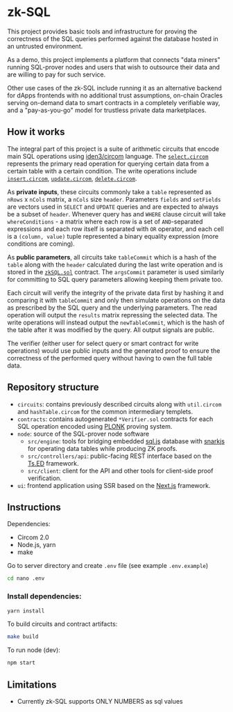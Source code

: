 # zk-SQL
This project provides basic tools and infrastructure for proving the correctness of the SQL queries performed against the database hosted in an untrusted environment.

As a demo, this project implements a platform that connects "data miners" running SQL-prover nodes and users that wish to outsource their data and are willing to pay for such service.

Other use cases of the zk-SQL include running it as an alternative backend for dApps frontends with no additional trust assumptions, on-chain Oracles serving on-demand data to smart contracts in a completely verifiable way, and a "pay-as-you-go" model for trustless private data marketplaces.

## How it works
The integral part of this project is a suite of arithmetic circuits that encode main SQL operations using [iden3/circom](https://github.com/iden3/circom) language. The [`select.circom`](https://github.com/timoth-y/zk-SQL/blob/main/server/circuits/select.circom) represents the primary read operation for querying certain data from a certain table with a certain condition. The write operations include [`insert.circom`](https://github.com/timoth-y/zk-SQL/blob/main/server/circuits/insert.circom), [`update.circom`](https://github.com/timoth-y/zk-SQL/blob/main/server/circuits/update.circom), [`delete.circom`](https://github.com/timoth-y/zk-SQL/blob/main/server/circuits/delete.circom).

As **private inputs**, these circuits commonly take a `table` represented as `nRows` x `nCols` matrix, a `nCols` size `header`. Parameters `fields` and `setFields` are vectors used in `SELECT` and `UPDATE` queries and are expected to always be a subset of `header`. Whenever query has and `WHERE` clause circuit will take `whereConditions` - a matrix where each row is a set of `AND`-separated expressions and each row itself is separated with `OR` operator, and each cell is a `(column, value)` tuple represented a binary equality expression (more conditions are coming).

As **public parameters**, all circuits take `tableCommit` which is a hash of the `table` along with the `header` calculated during the last write operation and is stored in the [`zkSQL.sol`](https://github.com/timoth-y/zk-SQL/blob/main/server/contracts/zkSQL.sol) contract. The `argsCommit` parameter is used similarly for committing to SQL query parameters allowing keeping them private too.

Each circuit will verify the integrity of the private data first by hashing it and comparing it with `tableCommit` and only then simulate operations on the data as prescribed by the SQL query and the underlying parameters. The read operation will output the `results` matrix repressing the selected data. The write operations will instead output the `newTableCommit`, which is the hash of the table after it was modified by the query. All output signals are public.

The verifier (either user for select query or smart contract for write operations) would use public inputs and the generated proof to ensure the correctness of the performed query without having to own the full table data.

## Repository structure
- `circuits`: contains previously described circuits along with `util.circom` and `hashTable.circom` for the common intermediary templets.
- `contracts`: contains autogenerated `*Verifier.sol` contracts for each SQL operation encoded using [PLONK](https://eprint.iacr.org/2019/953.pdf) proving system.
- `node`: source of the SQL-prover node software
    - `src/engine`: tools for bridging embedded [sql.js](https://github.com/sql-js/sql.js) database with [snarkjs](https://github.com/iden3/snarkjs) for operating data tables while producing ZK proofs.
    - `src/controllers/api`: public-facing REST interface based on the [Ts.ED](https://github.com/tsedio/tsed) framework.
    - `src/client`: client for the API and other tools for client-side proof verification.
- `ui`: frontend application using SSR based on the [Next.js](https://github.com/vercel/next.js/) framework.

## Instructions
Dependencies:
- Circom 2.0
- Node.js, yarn
- make

Go to server directory and create `.env` file (see example `.env.example`)
```bash
cd nano .env
```

### Install dependencies:
```bash
yarn install
```

To build circuits and contract artifacts:
```bash
make build
```

To run node (dev):
```bash
npm start
```

## Limitations
- Currently zk-SQL supports ONLY NUMBERS as sql values
